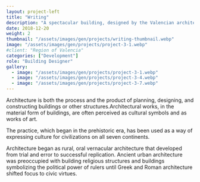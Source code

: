 ```yaml
---
layout: project-left
title: "Writing"
description: "A spectacular building, designed by the Valencian architect Santiago Calatrava."
date: 2018-12-20
weight: 2
thumbnail: "/assets/images/gen/projects/writing-thumbnail.webp"
image: "/assets/images/gen/projects/project-3-1.webp"
#client: "Region of Valencia"
categories: ["Development"]
role: "Building Designer"
gallery:
  - image: "/assets/images/gen/projects/project-3-1.webp"
  - image: "/assets/images/gen/projects/project-3-4.webp"
  - image: "/assets/images/gen/projects/project-3-7.webp"
---
```


Architecture is both the process and the product of planning, designing, and constructing buildings or other structures.Architectural works, in the material form of buildings, are often perceived as cultural symbols and as works of art.

The practice, which began in the prehistoric era, has been used as a way of expressing culture for civilizations on all seven continents.

Architecture began as rural, oral vernacular architecture that developed from trial and error to successful replication. Ancient urban architecture was preoccupied with building religious structures and buildings symbolizing the political power of rulers until Greek and Roman architecture shifted focus to civic virtues.
